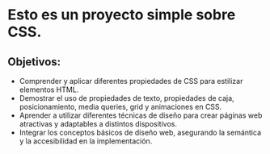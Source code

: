 <h1>Esto es un proyecto simple sobre CSS. </h1>

<h2>Objetivos: </h2>
<ul>
  <li>Comprender y aplicar diferentes propiedades de CSS para estilizar elementos HTML.</li>
  <li>Demostrar el uso de propiedades de texto, propiedades de caja, posicionamiento, media queries, grid y animaciones en CSS.</li>
  <li>Aprender a utilizar diferentes técnicas de diseño para crear páginas web atractivas y adaptables a distintos dispositivos.</li>
  <li>Integrar los conceptos básicos de diseño web, asegurando la semántica y la accesibilidad en la implementación.</li>
</ul>
